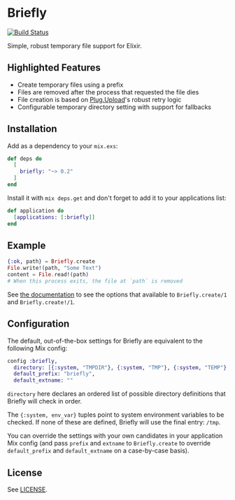Briefly
=======
[![Build Status](https://travis-ci.org/CargoSense/briefly.svg?branch=master)](https://travis-ci.org/CargoSense/briefly)

Simple, robust temporary file support for Elixir.

## Highlighted Features

* Create temporary files using a prefix
* Files are removed after the process that requested the file dies
* File creation is based on [Plug.Upload](http://hexdocs.pm/plug/Plug.Upload.html)'s robust retry logic
* Configurable temporary directory setting with support for fallbacks

## Installation

Add as a dependency to your `mix.exs`:

```elixir
def deps do
  [
    briefly: "~> 0.2"
  ]
end
```

Install it with `mix deps.get` and don't forget to add it to your applications list:

```elixir
def application do
  [applications: [:briefly]]
end
```

## Example

```elixir
{:ok, path} = Briefly.create
File.write!(path, "Some Text")
content = File.read!(path)
# When this process exits, the file at `path` is removed
```

See [the documentation](http://hexdocs.pm/briefly/Briefly.html#create/1) to see
the options that available to `Briefly.create/1` and `Briefly.create!/1`.

## Configuration

The default, out-of-the-box settings for Briefly are equivalent to the
following Mix config:

```elixir
config :briefly,
  directory: [{:system, "TMPDIR"}, {:system, "TMP"}, {:system, "TEMP"}, "/tmp"],
  default_prefix: "briefly",
  default_extname: ""
  ```

`directory` here declares an ordered list of possible directory definitions that Briefly will check in order.

The `{:system, env_var}` tuples point to system environment variables to be checked. If none of these are defined, Briefly will use the final entry: `/tmp`.

You can override the settings with your own candidates in your application Mix
config (and pass `prefix` and `extname` to `Briefly.create` to override
`default_prefix` and `default_extname` on a case-by-case basis).

## License

See [LICENSE](./LICENSE).
